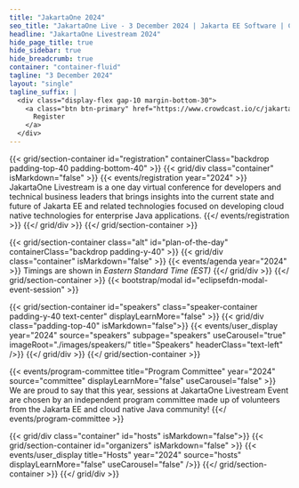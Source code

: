 ```yaml
---
title: "JakartaOne 2024"
seo_title: "JakartaOne Live - 3 December 2024 | Jakarta EE Software | Cloud Native"
headline: "JakartaOne Livestream 2024"
hide_page_title: true
hide_sidebar: true
hide_breadcrumb: true
container: "container-fluid"
tagline: "3 December 2024"
layout: "single"
tagline_suffix: |
  <div class="display-flex gap-10 margin-bottom-30">
    <a class="btn btn-primary" href="https://www.crowdcast.io/c/jakartaone-120324">
      Register 
    </a>
  </div>
---
```


<!-- Registration section -->

{{< grid/section-container id="registration" containerClass="backdrop padding-top-40 padding-bottom-40" >}}
    {{< grid/div class="container" isMarkdown="false" >}}
        {{< events/registration year="2024" >}}
JakartaOne Livestream is a one day virtual conference for developers
and technical business leaders that brings insights into the current
state and future of Jakarta EE and related technologies focused on
developing cloud native technologies for enterprise Java
applications.
        {{</ events/registration >}}
    {{</ grid/div >}}
{{</ grid/section-container >}}

<!-- Agenda section -->
{{< grid/section-container class="alt" id="plan-of-the-day" containerClass="backdrop padding-y-40" >}}
  {{< grid/div class="container" isMarkdown="false" >}}
    {{< events/agenda year="2024" >}}
    <i class="fa fa-clock-o" aria-hidden="true"></i> Timings are shown in <em>Eastern Standard Time (EST)</em>
  {{</ grid/div >}}
{{</ grid/section-container >}}
{{< bootstrap/modal id="eclipsefdn-modal-event-session" >}}

<!-- Speakers section -->
{{< grid/section-container id="speakers" class="speaker-container padding-y-40 text-center" displayLearnMore="false" >}}
  {{< grid/div class="padding-top-40" isMarkdown="false">}}
    {{< events/user_display year="2024" source="speakers" subpage="speakers" useCarousel="true" imageRoot="./images/speakers/" title="Speakers" headerClass="text-left" />}}
  {{</ grid/div >}}
{{</ grid/section-container >}}

<!-- Committee section -->
{{< events/program-committee title="Program Committee" year="2024" source="committee" displayLearnMore="false" useCarousel="false" >}}
We are proud to say that this year, sessions at JakartaOne Livestream Event are
chosen by an independent program committee made up of volunteers from the
Jakarta EE and cloud native Java community!
{{</ events/program-committee >}}

<!-- Hosts section -->
{{< grid/div class="container" id="hosts" isMarkdown="false">}}
  {{< grid/section-container id="organizers" isMarkdown="false" >}}
    {{< events/user_display title="Hosts" year="2024" source="hosts" displayLearnMore="false" useCarousel="false" />}}
  {{</ grid/section-container >}}
{{</ grid/div >}}
